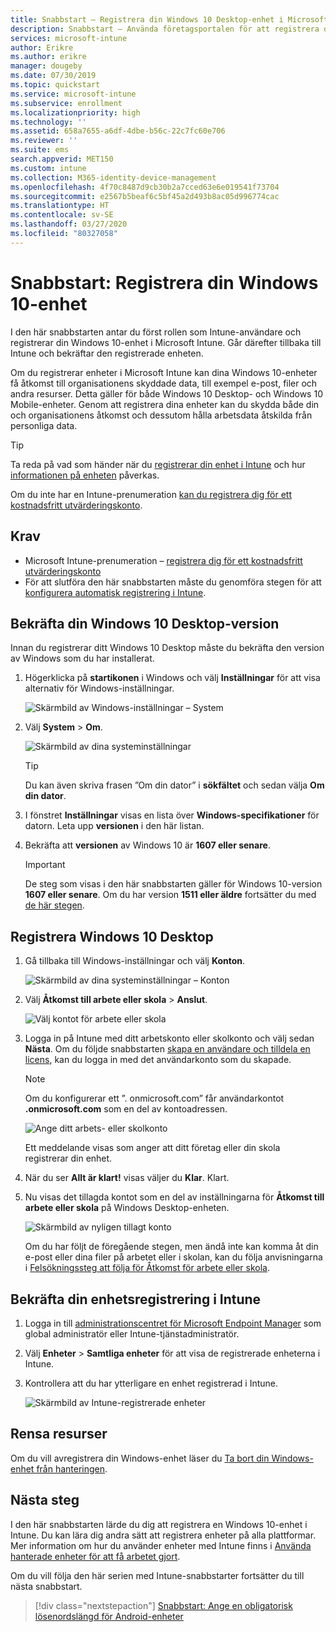 ```yaml
---
title: Snabbstart – Registrera din Windows 10 Desktop-enhet i Microsoft Intune
description: Snabbstart – Använda företagsportalen för att registrera din Windows 10 Desktop-enhet i Microsoft Intune.
services: microsoft-intune
author: Erikre
ms.author: erikre
manager: dougeby
ms.date: 07/30/2019
ms.topic: quickstart
ms.service: microsoft-intune
ms.subservice: enrollment
ms.localizationpriority: high
ms.technology: ''
ms.assetid: 658a7655-a6df-4dbe-b56c-22c7fc60e706
ms.reviewer: ''
ms.suite: ems
search.appverid: MET150
ms.custom: intune
ms.collection: M365-identity-device-management
ms.openlocfilehash: 4f70c8487d9cb30b2a7cced63e6e019541f73704
ms.sourcegitcommit: e2567b5beaf6c5bf45a2d493b8ac05d996774cac
ms.translationtype: HT
ms.contentlocale: sv-SE
ms.lasthandoff: 03/27/2020
ms.locfileid: "80327058"
---
```

# <a name="quickstart-enroll-your-windows-10-device"></a>Snabbstart: Registrera din Windows 10-enhet

I den här snabbstarten antar du först rollen som Intune-användare och registrerar din Windows 10-enhet i Microsoft Intune. Går därefter tillbaka till Intune och bekräftar den registrerade enheten.

Om du registrerar enheter i Microsoft Intune kan dina Windows 10-enheter få åtkomst till organisationens skyddade data, till exempel e-post, filer och andra resurser. Detta gäller för både Windows 10 Desktop- och Windows 10 Mobile-enheter. Genom att registrera dina enheter kan du skydda både din och organisationens åtkomst och dessutom hålla arbetsdata åtskilda från personliga data.

> [!TIP]
> Ta reda på vad som händer när du [registrerar din enhet i Intune](../user-help/what-happens-if-you-install-the-company-portal-app-and-enroll-your-device-in-intune-windows.md) och hur [informationen på enheten](../user-help/what-info-can-your-company-see-when-you-enroll-your-device-in-intune.md) påverkas.

Om du inte har en Intune-prenumeration [kan du registrera dig för ett kostnadsfritt utvärderingskonto](../fundamentals/free-trial-sign-up.md).

## <a name="prerequisites"></a>Krav

- Microsoft Intune-prenumeration – [registrera dig för ett kostnadsfritt utvärderingskonto](../fundamentals/free-trial-sign-up.md)
- För att slutföra den här snabbstarten måste du genomföra stegen för att [konfigurera automatisk registrering i Intune](quickstart-setup-auto-enrollment.md).

## <a name="confirm-your-windows-10-desktop-version"></a>Bekräfta din Windows 10 Desktop-version

Innan du registrerar ditt Windows 10 Desktop måste du bekräfta den version av Windows som du har installerat.

1. Högerklicka på **startikonen** i Windows och välj **Inställningar** för att visa alternativ för Windows-inställningar.

   ![Skärmbild av Windows-inställningar – System](./media/quickstart-enroll-windows-device/quickstart-enroll-windows-device-01.png)

2. Välj **System** > **Om**. 

   ![Skärmbild av dina systeminställningar](./media/quickstart-enroll-windows-device/quickstart-enroll-windows-device-02.png)

    > [!TIP]
    > Du kan även skriva frasen ”Om din dator” i **sökfältet** och sedan välja **Om din dator**.

3. I fönstret **Inställningar** visas en lista över **Windows-specifikationer** för datorn. Leta upp **versionen** i den här listan.

4. Bekräfta att **versionen** av Windows 10 är **1607 eller senare**.

    > [!IMPORTANT]
    > De steg som visas i den här snabbstarten gäller för Windows 10-version **1607 eller senare**. Om du har version **1511 eller äldre** fortsätter du med [de här stegen](../user-help/enroll-windows-10-device.md).  

## <a name="enroll-windows-10-desktop"></a>Registrera Windows 10 Desktop

1. Gå tillbaka till Windows-inställningar och välj **Konton**.

   ![Skärmbild av dina systeminställningar – Konton](./media/quickstart-enroll-windows-device/quickstart-enroll-windows-device-03.png)

2. Välj **Åtkomst till arbete eller skola** > **Anslut**.

    ![Välj kontot för arbete eller skola](./media/quickstart-enroll-windows-device/quickstart-enroll-windows-device-04.png)

3. Logga in på Intune med ditt arbetskonto eller skolkonto och välj sedan **Nästa**. Om du följde snabbstarten [skapa en användare och tilldela en licens](../fundamentals/quickstart-create-user.md), kan du logga in med det användarkonto som du skapade.

    > [!NOTE]
    > Om du konfigurerar ett ”. onmicrosoft.com” får användarkontot **.onmicrosoft.com** som en del av kontoadressen. 

   ![Ange ditt arbets- eller skolkonto](./media/quickstart-enroll-windows-device/quickstart-enroll-windows-device-05.png)

    Ett meddelande visas som anger att ditt företag eller din skola registrerar din enhet.

4. När du ser **Allt är klart!** visas väljer du **Klar**. Klart.

5. Nu visas det tillagda kontot som en del av inställningarna för **Åtkomst till arbete eller skola** på Windows Desktop-enheten.

   ![Skärmbild av nyligen tillagt konto](./media/quickstart-enroll-windows-device/quickstart-enroll-windows-device-06.png)

    Om du har följt de föregående stegen, men ändå inte kan komma åt din e-post eller dina filer på arbetet eller i skolan, kan du följa anvisningarna i [Felsökningssteg att följa för Åtkomst för arbete eller skola](../user-help/troubleshoot-your-windows-10-device-windows.md#troubleshooting-steps-to-follow-if-you-see-access-work-or-school).

## <a name="confirm-your-device-enrollment-in-intune"></a>Bekräfta din enhetsregistrering i Intune

1. Logga in till [administrationscentret för Microsoft Endpoint Manager](https://go.microsoft.com/fwlink/?linkid=2109431) som global administratör eller Intune-tjänstadministratör.
2. Välj **Enheter** > **Samtliga enheter** för att visa de registrerade enheterna i Intune.
3. Kontrollera att du har ytterligare en enhet registrerad i Intune.

   ![Skärmbild av Intune-registrerade enheter](./media/quickstart-enroll-windows-device/quickstart-enroll-windows-device-07.png)

## <a name="clean-up-resources"></a>Rensa resurser

Om du vill avregistrera din Windows-enhet läser du [Ta bort din Windows-enhet från hanteringen](../user-help/unenroll-your-device-from-intune-windows.md).

## <a name="next-steps"></a>Nästa steg

I den här snabbstarten lärde du dig att registrera en Windows 10-enhet i Intune. Du kan lära dig andra sätt att registrera enheter på alla plattformar. Mer information om hur du använder enheter med Intune finns i [Använda hanterade enheter för att få arbetet gjort](../user-help/use-managed-devices-to-get-work-done.md).

Om du vill följa den här serien med Intune-snabbstarter fortsätter du till nästa snabbstart.

> [!div class="nextstepaction"]
> [Snabbstart: Ange en obligatorisk lösenordslängd för Android-enheter](../protect/quickstart-set-password-length-android.md)
